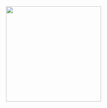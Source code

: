 <div align="center">
  <img height="250px" src="https://github-contributor-stats.vercel.app/api?username=yfyeung" />
</div>
